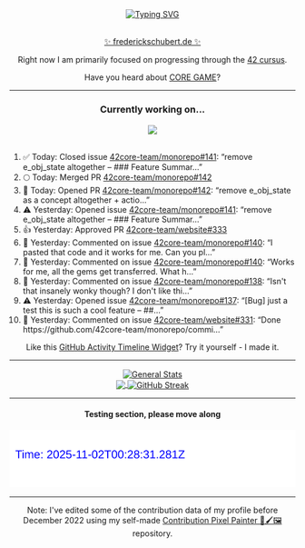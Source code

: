 <div align="center">
	<a href="https://git.io/typing-svg"><img src="https://readme-typing-svg.demolab.com?font=Fira+Code&size=30&pause=1000&color=70A5FD&background=1A1B27&center=true&vCenter=true&repeat=false&random=false&width=550&lines=%F0%9F%91%8B+Hello+World!+I'm+Freddy!+%F0%9F%96%96" alt="Typing SVG" /></a>
</div>
<br>
<div align="center">
	<p></p><a href="https://frederickschubert.de">✨ frederickschubert.de ✨</a></p>
	<p>Right now I am primarily focused on progressing through the <a href="https://github.com/FreddyMSchubert/42_cursus">42 cursus</a>.</p>
	<p>Have you heard about <a href="https://coregame.de/">CORE GAME</a>?</p>
</div>

<hr>

<div align="center">

### Currently working on...

<!-- [![current_repo](https://github-readme-stats.vercel.app/api/pin/?username=FreddyMSchubert&repo=Crafty_Concoctions&theme=tokyonight)](https://github.com/FreddyMSchubert/Crafty_Concoctions) -->

<div align="center">
	<a href="https://github.com/42core-team/monorepo" target="_blank">
		<img align="center" src="https://github-readme-stats.vercel.app/api/pin/?username=42core-team&repo=monorepo&theme=tokyonight" />
	</a>
</div>

<br>

<div align="left">
<ol>
<!-- ACTIVITY:START -->
<li>✅ Today: Closed issue <a href="https://github.com/42core-team/monorepo/issues/141">42core-team/monorepo#141</a>: “remove e_obj_state altogether – ### Feature Summar…”</li>
<li>🌕 Today: Merged PR <a href="https://github.com/42core-team/monorepo/pull/142">42core-team/monorepo#142</a></li>
<li>🚀 Today: Opened PR <a href="https://github.com/42core-team/monorepo/pull/142">42core-team/monorepo#142</a>: “remove e_obj_state as a concept altogether + actio…”</li>
<li>⚠️ Yesterday: Opened issue <a href="https://github.com/42core-team/monorepo/issues/141">42core-team/monorepo#141</a>: “remove e_obj_state altogether – ### Feature Summar…”</li>
<li>👍 Yesterday: Approved PR <a href="https://github.com/42core-team/website/pull/333">42core-team/website#333</a></li>
<li>💬 Yesterday: Commented on issue <a href="https://github.com/42core-team/monorepo/issues/140#issuecomment-3371919196">42core-team/monorepo#140</a>: “I pasted that code and it works for me. Can you pl…”</li>
<li>💬 Yesterday: Commented on issue <a href="https://github.com/42core-team/monorepo/issues/140#issuecomment-3371797463">42core-team/monorepo#140</a>: “Works for me, all the gems get transferred. What h…”</li>
<li>💬 Yesterday: Commented on issue <a href="https://github.com/42core-team/monorepo/issues/138#issuecomment-3371208733">42core-team/monorepo#138</a>: “Isn't that insanely wonky though? I don't like thi…”</li>
<li>⚠️ Yesterday: Opened issue <a href="https://github.com/42core-team/monorepo/issues/137">42core-team/monorepo#137</a>: “[Bug] just a test this is such a cool feature – ##…”</li>
<li>💬 Yesterday: Commented on issue <a href="https://github.com/42core-team/website/issues/331#issuecomment-3370845738">42core-team/website#331</a>: “Done https://github.com/42core-team/monorepo/commi…”</li>
<!-- ACTIVITY:END -->
</ol>
</div>

Like this [GitHub Activity Timeline Widget](https://github.com/FreddyMSchubert/github-activity-timeline)? Try it yourself - I made it.

<hr>

<div align="center">
	<a href="https://github.com/anuraghazra/github-readme-stats" target="_blank">
		<img height=200 align="center" src="https://github-readme-stats.vercel.app/api?username=FreddyMSchubert&show_icons=true&theme=tokyonight&card_width=650" alt="General Stats" />
	</a>
</div>

<div align="center">
	<a href="https://github.com/anuraghazra/github-readme-stats" target="_blank">
		<img height=200 align="center" src="https://github-readme-stats.vercel.app/api/top-langs/?username=FreddyMSchubert&layout=donut&theme=tokyonight&card_width=320">
	</a>
	<a href="https://github.com/DenverCoder1/github-readme-streak-stats" target="_blank">
		<img height=200 align="center" src="https://streak-stats.demolab.com?user=FreddyMSchubert&theme=tokyonight&date_format=j%20M%5B%20Y%5D&card_width=320&card_height=200&hide_total_contributions=true" alt="GitHub Streak" />
	</a>
</div>

<hr>

#### Testing section, please move along

![GitHub Defenders SVG](https://github.com/FreddyMSchubert/FreddyMSchubert/blob/github_defenders_output/output.svg)

<hr>

Note: I've edited some of the contribution data of my profile before December 2022 using my self-made [Contribution Pixel Painter 🎨🖌️🖼️](https://github.com/FreddyMSchubert/contribution-pixel-painter) repository.

